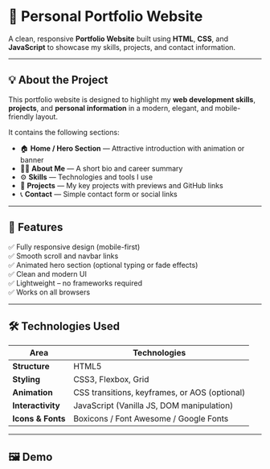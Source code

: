 # 🌟 Personal Portfolio Website

A clean, responsive **Portfolio Website** built using **HTML**, **CSS**, and **JavaScript** to showcase my skills, projects, and contact information.

---


## 💡 About the Project

This portfolio website is designed to highlight my **web development skills**, **projects**, and **personal information** in a modern, elegant, and mobile-friendly layout.

It contains the following sections:
- 🏠 **Home / Hero Section** — Attractive introduction with animation or banner  
- 👨‍💻 **About Me** — A short bio and career summary  
- ⚙️ **Skills** — Technologies and tools I use  
- 💼 **Projects** — My key projects with previews and GitHub links  
- 📞 **Contact** — Simple contact form or social links  

---

## 🚀 Features

✅ Fully responsive design (mobile-first)  
✅ Smooth scroll and navbar links  
✅ Animated hero section (optional typing or fade effects)  
✅ Clean and modern UI  
✅ Lightweight – no frameworks required  
✅ Works on all browsers  

---

## 🛠️ Technologies Used

| Area | Technologies |
|------|---------------|
| **Structure** | HTML5 |
| **Styling** | CSS3, Flexbox, Grid |
| **Animation** | CSS transitions, keyframes, or AOS (optional) |
| **Interactivity** | JavaScript (Vanilla JS, DOM manipulation) |
| **Icons & Fonts** | Boxicons / Font Awesome / Google Fonts |

---

## 🖼️ Demo





